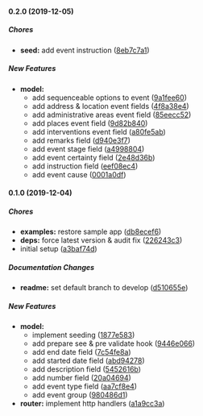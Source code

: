 #### 0.2.0 (2019-12-05)

##### Chores

* **seed:**  add event instruction ([8eb7c7a1](https://github.com/codetanzania/ewea-event/commit/8eb7c7a167b42371bfe948faf07c96b1fdc8c7ce))

##### New Features

* **model:**
  *  add sequenceable options to event ([9a1fee60](https://github.com/codetanzania/ewea-event/commit/9a1fee607977bb8978f46cdddf354d309c6fc950))
  *  add address & location event fields ([4f8a38e4](https://github.com/codetanzania/ewea-event/commit/4f8a38e4bbd81b6e30fc21e8219286dd4df75638))
  *  add administrative areas event field ([85eecc52](https://github.com/codetanzania/ewea-event/commit/85eecc527dd09659d7e12f019cd5a35b7c85ca44))
  *  add places event field ([9d82b840](https://github.com/codetanzania/ewea-event/commit/9d82b840ddceee29ced8157b952470a0dda08b27))
  *  add interventions event field ([a80fe5ab](https://github.com/codetanzania/ewea-event/commit/a80fe5abd675d0a792b367adb2d3d47ff03103a6))
  *  add remarks field ([d940e3f7](https://github.com/codetanzania/ewea-event/commit/d940e3f7889a6d4fa849ea8cd26af989e485ef69))
  *  add event stage field ([a4998804](https://github.com/codetanzania/ewea-event/commit/a4998804a7d3c3d66fba0bf0fb4c827c5eeaf0b4))
  *  add event certainty field ([2e48d36b](https://github.com/codetanzania/ewea-event/commit/2e48d36b3b6ccc6e31d2941cac8f24601179003c))
  *  add instruction field ([eef08ec4](https://github.com/codetanzania/ewea-event/commit/eef08ec465fe33bc37dbd18d719bf2193c607690))
  *  add event cause ([0001a0df](https://github.com/codetanzania/ewea-event/commit/0001a0dfc8ab45b7005f9dad20e08f6bcbe7aa0c))

#### 0.1.0 (2019-12-04)

##### Chores

* **examples:**  restore sample app ([db8ecef6](https://github.com/codetanzania/ewea-event/commit/db8ecef69ef1ba842778b56d55ff249004eea453))
* **deps:**  force latest version & audit fix ([226243c3](https://github.com/codetanzania/ewea-event/commit/226243c34b730054157f3bc1e68e8427904b7298))
*  initial setup ([a3baf74d](https://github.com/codetanzania/ewea-event/commit/a3baf74d518a93ebe9b629a650a8972e1cd44967))

##### Documentation Changes

* **readme:**  set default branch to develop ([d510655e](https://github.com/codetanzania/ewea-event/commit/d510655e71e25b258040345eb9c704e071d038eb))

##### New Features

* **model:**
  *  implement seeding ([1877e583](https://github.com/codetanzania/ewea-event/commit/1877e58344fbc38110e2ceba608b208a5932922a))
  *  add prepare see & pre validate hook ([9446e066](https://github.com/codetanzania/ewea-event/commit/9446e066b854949584c3ec7227c96cdced1f633e))
  *  add end date field ([7c54fe8a](https://github.com/codetanzania/ewea-event/commit/7c54fe8a8e6d899d64b0f718256778061656bb45))
  *  add started date field ([abd94278](https://github.com/codetanzania/ewea-event/commit/abd942783d4d224624eca316fc82a877426cf59e))
  *  add description field ([5452616b](https://github.com/codetanzania/ewea-event/commit/5452616b33f6b6c4ede42bcdfcce2373f7d60c0f))
  *  add number field ([20a04694](https://github.com/codetanzania/ewea-event/commit/20a04694fd6c2044916e6f43d80f11719a50c48b))
  *  add event type field ([aa7cf8e4](https://github.com/codetanzania/ewea-event/commit/aa7cf8e4eb43124d57f3444babc213597e386218))
  *  add event group ([980486d1](https://github.com/codetanzania/ewea-event/commit/980486d1969400013542d8c73c14e7b5b46a811f))
* **router:**  implement http handlers ([a1a9cc3a](https://github.com/codetanzania/ewea-event/commit/a1a9cc3a98f7aa1beb54b800365e85610b9705ed))

